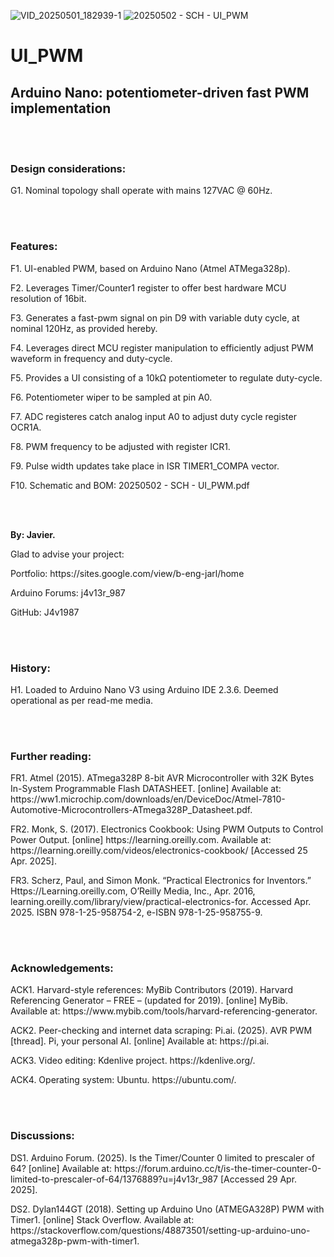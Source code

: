 ![VID_20250501_182939-1](https://github.com/user-attachments/assets/a6f327e0-b4f8-488e-938b-ae60d63f4643)
![20250502 - SCH - UI_PWM](https://github.com/user-attachments/assets/45304b94-ca26-4ae6-9653-ccf67df62e68)
# UI_PWM
<h2>Arduino Nano: potentiometer-driven fast PWM implementation</h2>
<br></br>
<h3><b>Design considerations:</b></h3>
  <p>G1. Nominal topology shall operate with mains 127VAC @ 60Hz.</p>
<br></br>
<h3><b>Features:</b></h3>
  <p>F1. UI-enabled PWM, based on Arduino Nano (Atmel ATMega328p).</p>
  <p>F2. Leverages Timer/Counter1 register to offer best hardware MCU resolution of 16bit.</p>
  <p>F3. Generates a fast-pwm signal on pin D9 with variable duty cycle, at nominal 120Hz, as provided hereby.</p>
  <p>F4. Leverages direct MCU register manipulation to efficiently adjust PWM waveform in frequency and duty-cycle.</p>
  <p>F5. Provides a UI consisting of a 10kΩ potentiometer to regulate duty-cycle.</p>
  <p>F6. Potentiometer wiper to be sampled at pin A0.</p>
  <p>F7. ADC registeres catch analog input A0 to adjust duty cycle register OCR1A.</p>
  <p>F8. PWM frequency to be adjusted with register ICR1.</p>
  <p>F9. Pulse width updates take place in ISR TIMER1_COMPA vector.</p>
  <p>F10. Schematic and BOM: 20250502 - SCH - UI_PWM.pdf</p>
<br></br>
<p><b>By: Javier.</b></p>
<p>Glad to advise your project:</p>
<p>Portfolio: https://sites.google.com/view/b-eng-jarl/home</p>
<p>Arduino Forums: j4v13r_987</p>
<p>GitHub: J4v1987</p>
<br></br>
<h3><b>History:</b></h3>
  <p>H1. Loaded to Arduino Nano V3 using Arduino IDE 2.3.6. Deemed operational as per read-me media.</p>

<br></br>
<h3><b>Further reading:</b></h3>
  <p>FR1. Atmel (2015). ATmega328P 8-bit AVR Microcontroller with 32K Bytes In-System Programmable Flash DATASHEET. [online] Available at: https://ww1.microchip.com/downloads/en/DeviceDoc/Atmel-7810-Automotive-Microcontrollers-ATmega328P_Datasheet.pdf.</p>
  <p>FR2. Monk, S. (2017). Electronics Cookbook: Using PWM Outputs to Control Power Output. [online] https://learning.oreilly.com. Available at: https://learning.oreilly.com/videos/electronics-cookbook/ [Accessed 25 Apr. 2025].</p>
  <p>FR3. Scherz, Paul, and Simon Monk. “Practical Electronics for Inventors.” Https://Learning.oreilly.com, O’Reilly Media, Inc., Apr. 2016, learning.oreilly.com/library/view/practical-electronics-for. Accessed Apr. 2025. ISBN 978-1-25-958754-2, e-ISBN 978-1-25-958755-9.</p>
<br></br>
<h3><b>Acknowledgements:</b></h3>
  <p>ACK1. Harvard-style references: MyBib Contributors (2019). Harvard Referencing Generator – FREE – (updated for 2019). [online] MyBib. Available at: https://www.mybib.com/tools/harvard-referencing-generator.</p>
  <p>ACK2. Peer-checking and internet data scraping: Pi.ai. (2025). AVR PWM [thread]. Pi, your personal AI. [online] Available at: https://pi.ai.</p>
  <p>ACK3. Video editing: Kdenlive project. https://kdenlive.org/.</p>
  <p>ACK4. Operating system: Ubuntu. https://ubuntu.com/.</p>
<br></br>
<h3><b>Discussions:</b></h3>
  <p>DS1. Arduino Forum. (2025). Is the Timer/Counter 0 limited to prescaler of 64? [online] Available at: https://forum.arduino.cc/t/is-the-timer-counter-0-limited-to-prescaler-of-64/1376889?u=j4v13r_987 [Accessed 29 Apr. 2025].</p>
  <p>DS2. Dylan144GT (2018). Setting up Arduino Uno (ATMEGA328P) PWM with Timer1. [online] Stack Overflow. Available at: https://stackoverflow.com/questions/48873501/setting-up-arduino-uno-atmega328p-pwm-with-timer1.</p>

